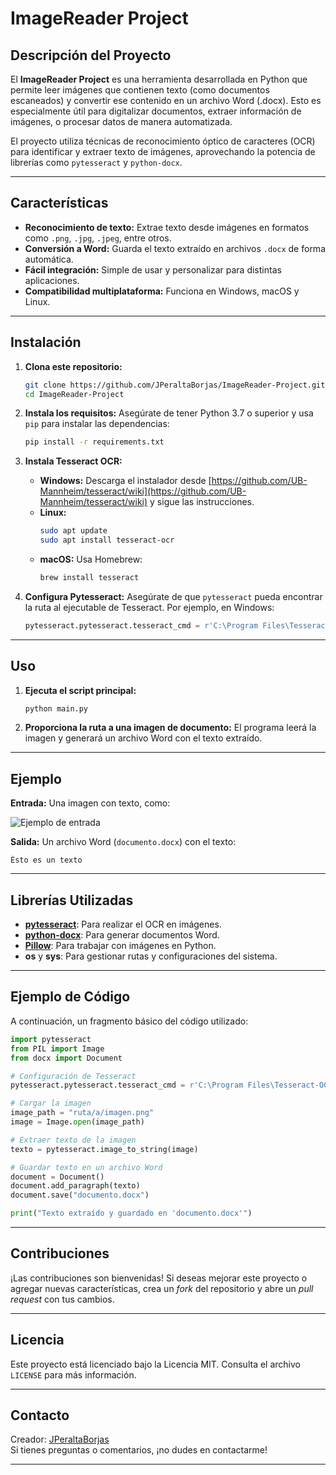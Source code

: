 # ImageReader Project

## Descripción del Proyecto
El **ImageReader Project** es una herramienta desarrollada en Python que permite leer imágenes que contienen texto (como documentos escaneados) y convertir ese contenido en un archivo Word (.docx). Esto es especialmente útil para digitalizar documentos, extraer información de imágenes, o procesar datos de manera automatizada.

El proyecto utiliza técnicas de reconocimiento óptico de caracteres (OCR) para identificar y extraer texto de imágenes, aprovechando la potencia de librerías como `pytesseract` y `python-docx`.

---

## Características
- **Reconocimiento de texto:** Extrae texto desde imágenes en formatos como `.png`, `.jpg`, `.jpeg`, entre otros.
- **Conversión a Word:** Guarda el texto extraído en archivos `.docx` de forma automática.
- **Fácil integración:** Simple de usar y personalizar para distintas aplicaciones.
- **Compatibilidad multiplataforma:** Funciona en Windows, macOS y Linux.

---

## Instalación
1. **Clona este repositorio:**
   ```bash
   git clone https://github.com/JPeraltaBorjas/ImageReader-Project.git
   cd ImageReader-Project
   ```

2. **Instala los requisitos:**
   Asegúrate de tener Python 3.7 o superior y usa `pip` para instalar las dependencias:
   ```bash
   pip install -r requirements.txt
   ```

3. **Instala Tesseract OCR:**
   - **Windows:**
     Descarga el instalador desde [https://github.com/UB-Mannheim/tesseract/wiki](https://github.com/UB-Mannheim/tesseract/wiki) y sigue las instrucciones.
   - **Linux:**
     ```bash
     sudo apt update
     sudo apt install tesseract-ocr
     ```
   - **macOS:**
     Usa Homebrew:
     ```bash
     brew install tesseract
     ```

4. **Configura Pytesseract:**
   Asegúrate de que `pytesseract` pueda encontrar la ruta al ejecutable de Tesseract. Por ejemplo, en Windows:
   ```python
   pytesseract.pytesseract.tesseract_cmd = r'C:\Program Files\Tesseract-OCR\tesseract.exe'
   ```

---

## Uso
1. **Ejecuta el script principal:**
   ```bash
   python main.py
   ```
2. **Proporciona la ruta a una imagen de documento:**
   El programa leerá la imagen y generará un archivo Word con el texto extraído.

---

## Ejemplo
**Entrada:** Una imagen con texto, como:

![Ejemplo de entrada](content-project-4\Esto_es_un_texto.png)

**Salida:** Un archivo Word (`documento.docx`) con el texto:
```
Ésto es un texto
```

---

## Librerías Utilizadas
- [**pytesseract**](https://github.com/madmaze/pytesseract): Para realizar el OCR en imágenes.
- [**python-docx**](https://python-docx.readthedocs.io/): Para generar documentos Word.
- [**Pillow**](https://python-pillow.org/): Para trabajar con imágenes en Python.
- **os** y **sys**: Para gestionar rutas y configuraciones del sistema.

---

## Ejemplo de Código
A continuación, un fragmento básico del código utilizado:

```python
import pytesseract
from PIL import Image
from docx import Document

# Configuración de Tesseract
pytesseract.pytesseract.tesseract_cmd = r'C:\Program Files\Tesseract-OCR\tesseract.exe'

# Cargar la imagen
image_path = "ruta/a/imagen.png"
image = Image.open(image_path)

# Extraer texto de la imagen
texto = pytesseract.image_to_string(image)

# Guardar texto en un archivo Word
document = Document()
document.add_paragraph(texto)
document.save("documento.docx")

print("Texto extraído y guardado en 'documento.docx'")
```

---

## Contribuciones
¡Las contribuciones son bienvenidas! Si deseas mejorar este proyecto o agregar nuevas características, crea un *fork* del repositorio y abre un *pull request* con tus cambios.

---

## Licencia
Este proyecto está licenciado bajo la Licencia MIT. Consulta el archivo `LICENSE` para más información.

---

## Contacto
Creador: [JPeraltaBorjas](https://github.com/JPeraltaBorjas)  
Si tienes preguntas o comentarios, ¡no dudes en contactarme!

---
